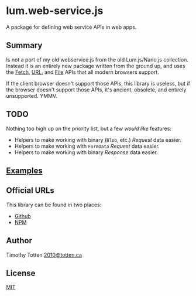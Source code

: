 # lum.web-service.js

A package for defining web service APIs in web apps.

## Summary

Is not a port of my old webservice.js from the old Lum.js/Nano.js collection.
Instead it is an entirely new package written from the ground up, and uses
the [Fetch], [URL], and [File] APIs that all modern browsers support.

If the client browser doesn't support those APIs, this library is useless,
but if the browser doesn't support those APIs, it's ancient, obsolete,
and entirely unsupported. YMMV.

## TODO

Nothing too high up on the priority list, but a few _would like_ features:

- Helpers to make working with binary (`Blob`, etc.) _Request_ data easier.
- Helpers to make working with `FormData` _Request_ data easier.
- Helpers to make working with binary _Response_ data easier.

## [Examples](docs/EXAMPLES.md)

## Official URLs

This library can be found in two places:

 * [Github](https://github.com/supernovus/lum.web-service.js)
 * [NPM](https://www.npmjs.com/package/@lumjs/web-service)

## Author

Timothy Totten <2010@totten.ca>

## License

[MIT](https://spdx.org/licenses/MIT.html)


[Fetch]: https://developer.mozilla.org/en-US/docs/Web/API/Fetch_API
[URL]: https://developer.mozilla.org/en-US/docs/Web/API/URL_API
[File]: https://developer.mozilla.org/en-US/docs/Web/API/File_API
